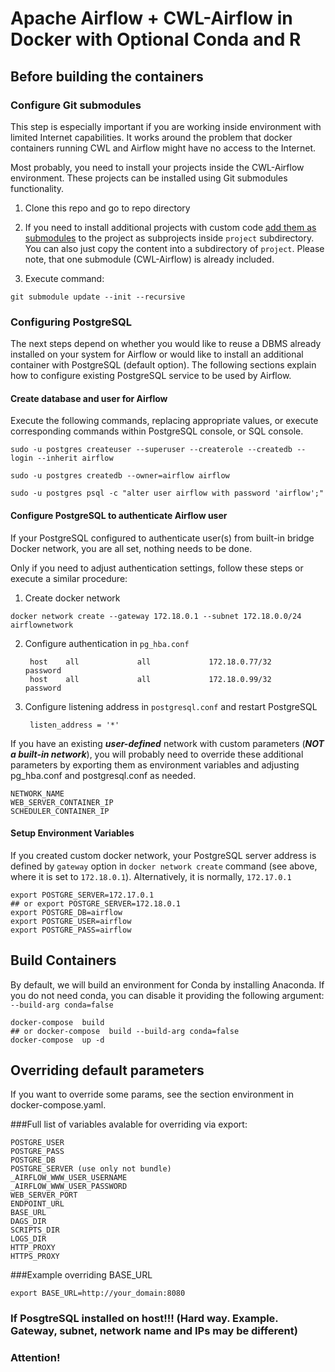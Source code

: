 # Apache Airflow + CWL-Airflow in Docker with Optional Conda and R

## Before building the containers

### Configure Git submodules

This step is especially important if you are working inside environment 
with limited Internet capabilities. It works around the problem that docker
containers running CWL and Airflow might have no access to the Internet.

Most probably, you need to install your projects inside the CWL-Airflow 
environment. These projects can be installed using Git submodules functionality.

1. Clone this repo and go to repo directory
                     
2. If you need to install additional projects with custom code 
   [add them as submodules](https://git-scm.com/book/en/v2/Git-Tools-Submodules) 
   to the project as subprojects inside `project` subdirectory. You can also
   just copy the content into a subdirectory of `project`.
   Please note, that one submodule (CWL-Airflow) is already included. 

2. Execute command:

`git submodule update --init --recursive`
                 
### Configuring PostgreSQL

The next steps depend on whether you would like to reuse a DBMS already 
installed on your system for Airflow or would like to install an additional 
container with PostgreSQL (default option). The following sections explain how 
to configure existing PostgreSQL service to be used by Airflow.
                                                                   
#### Create database and user for Airflow
Execute the following commands, replacing appropriate values, or execute 
corresponding commands within PostgreSQL console, or SQL console.

`sudo -u postgres createuser --superuser --createrole --createdb --login --inherit airflow`

`sudo -u postgres createdb --owner=airflow airflow`

`sudo -u postgres psql -c "alter user airflow with password 'airflow';"`



####  Configure PostgreSQL to authenticate Airflow user

If your PostgreSQL configured to authenticate user(s) 
from built-in bridge Docker network, you are all set, nothing needs
to be done.

Only if you need to adjust authentication settings, follow these steps
or execute a similar procedure:

1. Create docker network

`docker network create --gateway 172.18.0.1 --subnet 172.18.0.0/24 airflownetwork`

2. Configure authentication in `pg_hba.conf`

        host    all             all             172.18.0.77/32          password
        host    all             all             172.18.0.99/32          password

3. Configure listening address in `postgresql.conf` and restart PostgreSQL

        listen_address = '*'

If you have an existing ***user-defined*** network with custom parameters 
(***NOT a built-in network***), you will probably need to override these
additional parameters by exporting them as environment variables 
and adjusting pg_hba.conf and postgresql.conf as needed.
 
    NETWORK_NAME
    WEB_SERVER_CONTAINER_IP
    SCHEDULER_CONTAINER_IP

#### Setup Environment Variables

If you created custom docker network, your PostgreSQL server address 
is defined by `gateway` option in `docker network create` command (see above,
where it is set to `172.18.0.1`). Alternatively, it is normally, `172.17.0.1`

    export POSTGRE_SERVER=172.17.0.1  
    ## or export POSTGRE_SERVER=172.18.0.1 
    export POSTGRE_DB=airflow
    export POSTGRE_USER=airflow
    export POSTGRE_PASS=airflow

## Build Containers           
                 
By default, we will build an environment for Conda by installing 
Anaconda. If you do not need conda, you can disable it providing
the following argument: `--build-arg conda=false`

    docker-compose  build
    ## or docker-compose  build --build-arg conda=false
    docker-compose  up -d

## Overriding default parameters

If you want to override some params, see the section environment 
in docker-compose.yaml.

###Full list of variables avalable for overriding via export:

    POSTGRE_USER
    POSTGRE_PASS
    POSTGRE_DB
    POSTGRE_SERVER (use only not bundle)
    _AIRFLOW_WWW_USER_USERNAME
    _AIRFLOW_WWW_USER_PASSWORD
    WEB_SERVER_PORT
    ENDPOINT_URL
    BASE_URL
    DAGS_DIR
    SCRIPTS_DIR
    LOGS_DIR
    HTTP_PROXY
    HTTPS_PROXY

###Example overriding BASE_URL                       

`export BASE_URL=http://your_domain:8080`


### If PosgtreSQL installed on host!!! (Hard way. Example. Gateway, subnet, network name and IPs may be different) 





### Attention!

